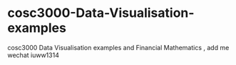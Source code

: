 # cosc3000-Data-Visualisation-examples
cosc3000 Data Visualisation examples and Financial Mathematics , add me wechat iuww1314
